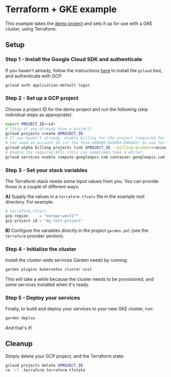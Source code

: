 # Terraform + GKE example

This example takes the [demo project](../demo-project) and sets it up for use with a GKE cluster, using Terraform.

## Setup

### Step 1 - Install the Google Cloud SDK and authenticate

If you haven't already, follow the instructions [here](https://cloud.google.com/sdk/docs/quickstarts) to install the `gcloud` tool, and authenticate with GCP:

```sh
gcloud auth application-default login
```

### Step 2 - Set up a GCP project

Choose a project ID for the demo project and run the following (skip individual steps as appropriate):

```sh
export PROJECT_ID=<id>
# (Skip if you already have a project)
gcloud projects create $PROJECT_ID
# If you haven't already, enable billing for the project (required for the APIs below).
# You need an account ID (of the form 0X0X0X-0X0X0X-0X0X0X) to use for billing.
gcloud alpha billing projects link $PROJECT_ID --billing-account=<account ID>
# Enable the required APIs (this can sometimes take a while).
gcloud services enable compute.googleapis.com container.googleapis.com servicemanagement.googleapis.com --project $PROJECT_ID
```

### Step 3 - Set your stack variables

The Terraform stack needs some input values from you. You can provide those in a couple of different ways:

**A)** Supply the values in a `terraform.tfvars` file in the example root directory. For example:

```tfvars
# terraform.tfvars
gcp-region     = "europe-west1"°
gcp-project-id = "my-test-project"
```

**B)** Configure the variables directly in the project `garden.yml` (see the `terraform` provider section).

### Step 4 - Initialize the cluster

Install the cluster-wide services Garden needs by running:

```sh
garden plugins kubernetes cluster-init
```

This will take a while because the cluster needs to be provisioned, and some services installed when it's ready.

### Step 5 - Deploy your services

Finally, to build and deploy your services to your new GKE cluster, run:

```sh
garden deploy
```

And that's it!

## Cleanup

Simply delete your GCP project, and the Terraform state:

```sh
gcloud projects delete $PROJECT_ID
rm -rf .terraform terraform.tfstate
```
